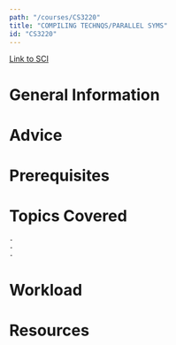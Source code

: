 ```yaml
---
path: "/courses/CS3220"
title: "COMPILING TECHNQS/PARALLEL SYMS"
id: "CS3220"
---
```

[Link to SCI]("http://courses.sci.pitt.edu/courses/courses/view/CS-3220")

# General Information

# Advice


# Prerequisites
<!-- PREREQ_REPLACEMENT (Do not remove) -->

<!-- END PREREQ_REPLACEMENT (Do not remove) -->
# Topics Covered
	- 
	-
	-
# Workload

<!-- TESTIMONIALS
# Testimonials
This gets replaced with Gatsby, its
data comes from Google Sheets for easier
editing!
-->

# Resources
